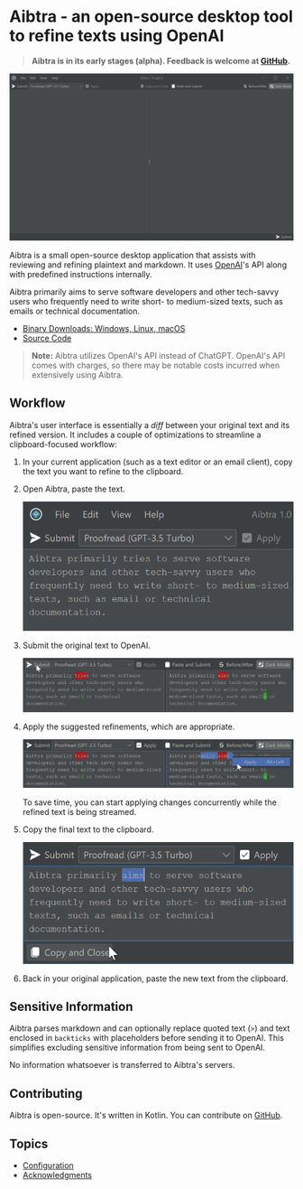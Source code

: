 # Aibtra - an open-source desktop tool to refine texts using OpenAI

> **Aibtra is in its early stages (alpha). Feedback is welcome at [GitHub](https://github.com/aibtra/aibtra).**

![Aibtra](images/aibtra.gif)

Aibtra is a small open-source desktop application that assists with reviewing and refining plaintext and markdown.
It uses [OpenAI](https://openai.com)'s API along with predefined instructions internally.

Aibtra primarily aims to serve software developers and other tech-savvy users who frequently need to write short- to medium-sized texts, such as emails or technical documentation.

* [Binary Downloads: Windows, Linux, macOS](https://github.com/aibtra/aibtra/releases/tag/latest)
* [Source Code](https://github.com/aibtra/aibtra)

> **Note:** Aibtra utilizes OpenAI's API instead of ChatGPT. OpenAI's
> API comes with charges, so there may be notable costs incurred when
> extensively using Aibtra.

## Workflow

Aibtra's user interface is essentially a *diff* between your original text and its refined version.
It includes a couple of optimizations to streamline a clipboard-focused workflow:

1. In your current application (such as a text editor or an email client), copy the text you want to refine to the clipboard.

2. Open Aibtra, paste the text.

   ![Paste original text](images/workflow-paste.png)

3. Submit the original text to OpenAI.   

   ![Submit original text](images/workflow-submit.png)

4. Apply the suggested refinements, which are appropriate.

   ![Apply refinements](images/workflow-apply.png)

   To save time, you can start applying changes concurrently while the refined text is being streamed.

5. Copy the final text to the clipboard.

   ![Copy final text](images/workflow-copy.png)

6. Back in your original application, paste the new text from the clipboard.

## Sensitive Information

Aibtra parses markdown and can optionally replace quoted text (`>`) and text enclosed in `backticks` with placeholders before sending it to OpenAI. This simplifies excluding sensitive information from being sent to OpenAI.

No information whatsoever is transferred to Aibtra's servers.

## Contributing

Aibtra is open-source. It's written in Kotlin. You can contribute on [GitHub](https://github.com/aibtra/aibtra).

## Topics

- [Configuration](configuration.md)
- [Acknowledgments](acknowledgments.md)